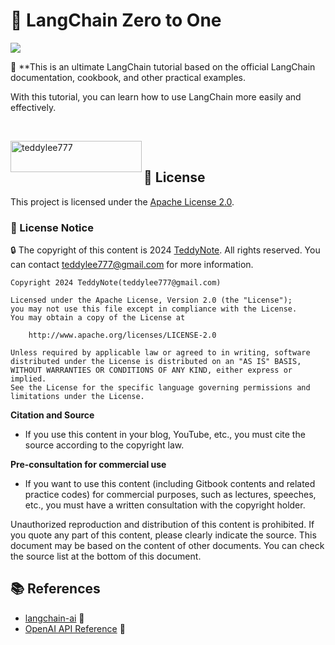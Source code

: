 # 📘 LangChain Zero to One

![](images/welcome.png)

🌟 **This is an ultimate LangChain tutorial based on the official LangChain documentation, cookbook, and other practical examples. 

With this tutorial, you can learn how to use LangChain more easily and effectively.

<br/>
<p><a href="https://www.buymeacoffee.com/teddylee777"> <img align="left" src="https://cdn.buymeacoffee.com/buttons/v2/default-yellow.png" height="50" width="210" alt="teddylee777" /></a></p>
<br/>

## 📜 License

This project is licensed under the [Apache License 2.0](https://www.apache.org/licenses/LICENSE-2.0).

### 🚫 License Notice 

🔒 The copyright of this content is 2024 [TeddyNote](https://teddylee777.github.io). All rights reserved. You can contact teddylee777@gmail.com for more information.

```
Copyright 2024 TeddyNote(teddylee777@gmail.com)

Licensed under the Apache License, Version 2.0 (the "License");
you may not use this file except in compliance with the License.
You may obtain a copy of the License at

    http://www.apache.org/licenses/LICENSE-2.0

Unless required by applicable law or agreed to in writing, software
distributed under the License is distributed on an "AS IS" BASIS,
WITHOUT WARRANTIES OR CONDITIONS OF ANY KIND, either express or implied.
See the License for the specific language governing permissions and
limitations under the License.
```

**Citation and Source**

- If you use this content in your blog, YouTube, etc., you must cite the source according to the copyright law.

**Pre-consultation for commercial use**

- If you want to use this content (including Gitbook contents and related practice codes) for commercial purposes, such as lectures, speeches, etc., you must have a written consultation with the copyright holder.

Unauthorized reproduction and distribution of this content is prohibited. If you quote any part of this content, please clearly indicate the source.
This document may be based on the content of other documents. You can check the source list at the bottom of this document.

## 📚 References

- [langchain-ai](https://github.com/langchain-ai/langchain) 📖
- [OpenAI API Reference](https://platform.openai.com/docs/introduction) 🤖




